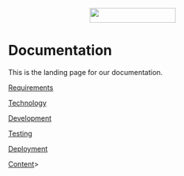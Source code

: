 <p align="center">
  <img src="https://www.komododigital.co.uk/static/media/logo.50a4b652.svg" height="30" width="174">
</p>

# Documentation

This is the landing page for our documentation.

[Requirements](requirements.md)

[Technology](technology.md)

[Development](development.md)

[Testing](testing.md)

[Deployment](deployment.md)

[Content](content.md)>